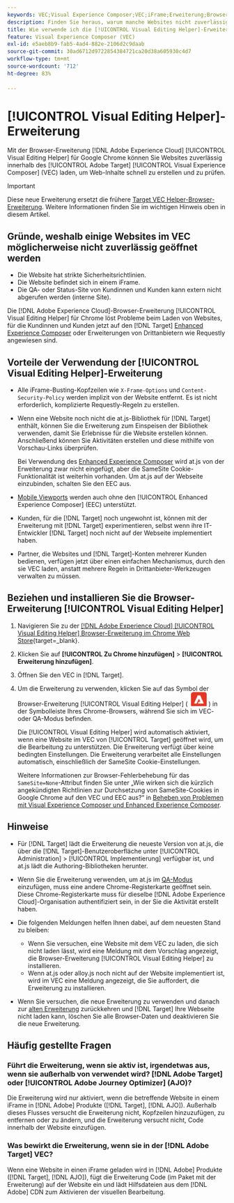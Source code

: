 ```yaml
---
keywords: VEC;Visual Experience Composer;VEC;iFrame;Erweiterung;Browser;faq
description: Finden Sie heraus, warum manche Websites nicht zuverlässig im [!UICONTROL Visual Experience Composer] (VEC) geöffnet werden. Mit der Browser-Erweiterung [!UICONTROL Visual Editing Helper] können Sie Websites zuverlässig im VEC laden.
title: Wie verwende ich die [!UICONTROL Visual Editing Helper]-Erweiterung?
feature: Visual Experience Composer (VEC)
exl-id: e5aeb8b9-fab5-4ad4-882e-2106d2c9daab
source-git-commit: 30ad6712d9722854384721ca20d38a605930c4d7
workflow-type: tm+mt
source-wordcount: '712'
ht-degree: 83%

---
```


# [!UICONTROL Visual Editing Helper]-Erweiterung

Mit der Browser-Erweiterung [!DNL Adobe Experience Cloud] [!UICONTROL Visual Editing Helper] für Google Chrome können Sie Websites zuverlässig innerhalb des [!UICONTROL Adobe Target] [!UICONTROL Visual Experience Composer] (VEC) laden, um Web-Inhalte schnell zu erstellen und zu prüfen.

>[!IMPORTANT]
>
>Diese neue Erweiterung ersetzt die frühere [Target VEC Helper-Browser-Erweiterung](/help/main/c-experiences/c-visual-experience-composer/r-troubleshoot-composer/vec-helper-browser-extension.md). Weitere Informationen finden Sie im wichtigen Hinweis oben in diesem Artikel.

## Gründe, weshalb einige Websites im VEC möglicherweise nicht zuverlässig geöffnet werden

* Die Website hat strikte Sicherheitsrichtlinien.
* Die Website befindet sich in einem iFrame.
* Die QA- oder Status-Site von Kundinnen und Kunden kann extern nicht abgerufen werden (interne Site).

Die [!DNL Adobe Experience Cloud]-Browser-Erweiterung [!UICONTROL Visual Editing Helper] für Chrome löst Probleme beim Laden von Websites, für die Kundinnen und Kunden jetzt auf den [!DNL Target] [Enhanced Experience Composer](/help/main/administrating-target/visual-experience-composer-set-up.md#eec) oder Erweiterungen von Drittanbietern wie Requestly angewiesen sind.

## Vorteile der Verwendung der [!UICONTROL Visual Editing Helper]-Erweiterung

* Alle iFrame-Busting-Kopfzeilen wie `X-Frame-Options` und `Content-Security-Policy` werden implizit von der Website entfernt. Es ist nicht erforderlich, komplizierte Requestly-Regeln zu erstellen.
* Wenn eine Website noch nicht die at.js-Bibliothek für [!DNL Target] enthält, können Sie die Erweiterung zum Einspeisen der Bibliothek verwenden, damit Sie Erlebnisse für die Website erstellen können. Anschließend können Sie Aktivitäten erstellen und diese mithilfe von Vorschau-Links überprüfen.

   Bei Verwendung des [Enhanced Experience Composer](/help/main/administrating-target/visual-experience-composer-set-up.md#eec) wird at.js von der Erweiterung zwar nicht eingefügt, aber die SameSite Cookie-Funktionalität ist weiterhin vorhanden. Um at.js auf der Webseite einzubinden, schalten Sie den EEC aus.

* [Mobile Viewports](/help/main/c-experiences/c-visual-experience-composer/mobile-viewports.md) werden auch ohne den [!UICONTROL Enhanced Experience Composer] (EEC) unterstützt. 
* Kunden, für die [!DNL Target] noch ungewohnt ist, können mit der Erweiterung mit [!DNL Target] experimentieren, selbst wenn ihre IT-Entwickler [!DNL Target] noch nicht auf der Webseite implementiert haben.
* Partner, die Websites und [!DNL Target]-Konten mehrerer Kunden bedienen, verfügen jetzt über einen einfachen Mechanismus, durch den sie VEC laden, anstatt mehrere Regeln in Drittanbieter-Werkzeugen verwalten zu müssen.

## Beziehen und installieren Sie die Browser-Erweiterung [!UICONTROL Visual Editing Helper]

1. Navigieren Sie zu der [[!DNL Adobe Experience Cloud] [!UICONTROL Visual Editing Helper] Browser-Erweiterung im Chrome Web Store](https://chrome.google.com/webstore/detail/adobe-experience-cloud-vi/kgmjjkfjacffaebgpkpcllakjifppnca){target=_blank}.
1. Klicken Sie auf **[!UICONTROL Zu Chrome hinzufügen]** > **[!UICONTROL Erweiterung hinzufügen]**.
1. Öffnen Sie den VEC in [!DNL Target].
1. Um die Erweiterung zu verwenden, klicken Sie auf das Symbol der Browser-Erweiterung [!UICONTROL Visual Editing Helper] ( ![Visual Editing-Erweiterungssymbol](/help/main/c-experiences/c-visual-experience-composer/r-troubleshoot-composer/assets/visual-editing-helper.png) ) in der Symbolleiste Ihres Chrome-Browsers, während Sie sich im VEC- oder QA-Modus befinden.

   Die [!UICONTROL Visual Editing Helper] wird automatisch aktiviert, wenn eine Website im VEC von [!UICONTROL Target] geöffnet wird, um die Bearbeitung zu unterstützen. Die Erweiterung verfügt über keine bedingten Einstellungen. Die Erweiterung verarbeitet alle Einstellungen automatisch, einschließlich der SameSite Cookie-Einstellungen.

   Weitere Informationen zur Browser-Fehlerbehebung für das `SameSite=None`-Attribut finden Sie unter „Wie wirken sich die kürzlich angekündigten Richtlinien zur Durchsetzung von SameSite-Cookies in Google Chrome auf den VEC und EEC aus?“ in [Beheben von Problemen mit Visual Experience Composer und Enhanced Experience Composer](/help/main/c-experiences/c-visual-experience-composer/r-troubleshoot-composer/issues-related-to-the-visual-experience-composer-vec-and-enhanced-experience-composer-eec.md).

## Hinweise

* Für [!DNL Target] lädt die Erweiterung die neueste Version von at.js, die über die [!DNL Target]-Benutzeroberfläche unter [!UICONTROL Administration] > [!UICONTROL Implementierung] verfügbar ist, und at.js lädt die Authoring-Bibliotheken herunter.
* Wenn Sie die Erweiterung verwenden, um at.js im [QA-Modus](/help/main/c-activities/c-activity-qa/activity-qa.md) einzufügen, muss eine andere Chrome-Registerkarte geöffnet sein. Diese Chrome-Registerkarte muss für dieselbe [!DNL Adobe Experience Cloud]-Organisation authentifiziert sein, in der Sie die Aktivität erstellt haben.
* Die folgenden Meldungen helfen Ihnen dabei, auf dem neuesten Stand zu bleiben:

   * Wenn Sie versuchen, eine Website mit dem VEC zu laden, die sich nicht laden lässt, wird eine Meldung mit dem Vorschlag angezeigt, die Browser-Erweiterung [!UICONTROL Visual Editing Helper] zu installieren.
   * Wenn at.js oder alloy.js noch nicht auf der Website implementiert ist, wird im VEC eine Meldung angezeigt, die Sie auffordert, die Erweiterung zu installieren.
* Wenn Sie versuchen, die neue Erweiterung zu verwenden und danach zur [alten Erweiterung](/help/main/c-experiences/c-visual-experience-composer/r-troubleshoot-composer/vec-helper-browser-extension.md) zurückkehren und [!DNL Target] Ihre Webseite nicht laden kann, löschen Sie alle Browser-Daten und deaktivieren Sie die neue Erweiterung.

## Häufig gestellte Fragen  

### Führt die Erweiterung, wenn sie aktiv ist, irgendetwas aus, wenn sie außerhalb von verwendet wird? [!DNL Adobe Target] oder [!UICONTROL Adobe Journey Optimizer] (AJO)?

Die Erweiterung wird nur aktiviert, wenn die betreffende Website in einem iFrame in [!DNL Adobe] Produkte ([!DNL Target], [!DNL AJO]). Außerhalb dieses Flusses versucht die Erweiterung nicht, Kopfzeilen hinzuzufügen, zu entfernen oder zu ändern, und die Erweiterung versucht nicht, Code innerhalb der Website einzufügen.

### Was bewirkt die Erweiterung, wenn sie in der [!DNL Adobe Target] VEC?

Wenn eine Website in einen iFrame geladen wird in [!DNL Adobe] Produkte ([!DNL Target], [!DNL AJO]), fügt die Erweiterung Code (im Paket mit der Erweiterung) auf der Website ein und lädt Hilfsdateien aus dem [!DNL Adobe] CDN zum Aktivieren der visuellen Bearbeitung.
